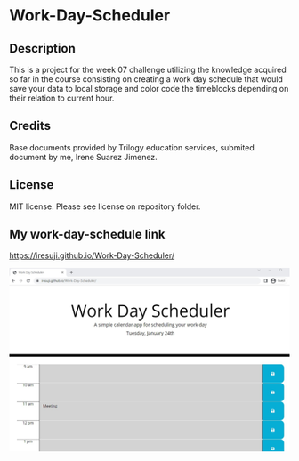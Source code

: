 # Work-Day-Scheduler

## Description 
This is a project for the week 07 challenge utilizing the knowledge acquired so far in the course consisting on creating a work day schedule that would save your data to local storage and color code the timeblocks depending on their relation to current hour.


## Credits
Base documents provided by Trilogy education services, submited document by me, Irene Suarez Jimenez.

## License
MIT license. Please see license on repository folder.

## My work-day-schedule link
https://iresuji.github.io/Work-Day-Scheduler/

![screenshot](./assets/img/Screenshot%202023-01-24%20231027.jpg)